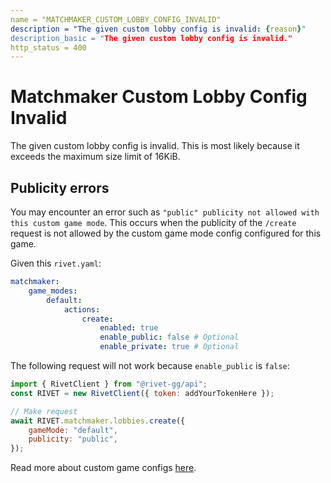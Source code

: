 ```yaml
---
name = "MATCHMAKER_CUSTOM_LOBBY_CONFIG_INVALID"
description = "The given custom lobby config is invalid: {reason}"
description_basic = "The given custom lobby config is invalid."
http_status = 400
---
```


# Matchmaker Custom Lobby Config Invalid

The given custom lobby config is invalid. This is most likely because it exceeds the maximum size limit of
16KiB.

## Publicity errors

You may encounter an error such as `"public" publicity not allowed with this custom game mode`. This occurs
when the publicity of the `/create` request is not allowed by the custom game mode config configured for this
game.

Given this `rivet.yaml`:

```yaml
matchmaker:
    game_modes:
        default:
            actions:
                create:
                    enabled: true
                    enable_public: false # Optional
                    enable_private: true # Optional
```

The following request will not work because `enable_public` is `false`:

```js
import { RivetClient } from "@rivet-gg/api";
const RIVET = new RivetClient({ token: addYourTokenHere });

// Make request
await RIVET.matchmaker.lobbies.create({
	gameMode: "default",
	publicity: "public",
});
```

Read more about custom game configs [here](https://rivet.gg/docs/matchmaker/guides/custom-games).
